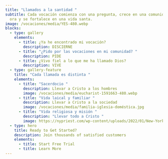 ```yaml
---
title: "Llamados a la santidad "
subtitle: Cada vocación comienza con una pregunta, crece en una comunidad que
  ora y se fortalece en una vida santa.
image: /vocaciones/media/YES-480.webp
blocks:
  - type: gallery
    elements:
      - title: ¿Ya he encontrado mi vocación?
        description: DISCIERNE
      - title: "¿Pido por las vocaciones en mi comunidad? "
        description: PIDE
      - title: ¿Vivo fiel a lo que me ha llamado Dios?
        description: VIVE
  - type: gallery-feature
    title: "Cada llamada es distinta "
    elements:
      - title: "Sacerdocio "
        description: Llevar a Cristo a los hombres
        image: /vocaciones/media/eucharist-1591663-480.webp
      - title: "Vida laical y familiar "
        description: Llevar a Cristo a la sociedad
        image: /vocaciones/media/familia-iglesia-doméstica.jpg
      - title: "Vida religiosa y misión "
        description: "Llevar todo a Cristo "
        image: https://nypriest.com/wp-content/uploads/2022/01/New-York-Priest-3.jpg
  - type: hero
    title: Ready to Get Started?
    description: Join thousands of satisfied customers
    elements:
      - title: Start Free Trial
      - title: Learn More
---
```

